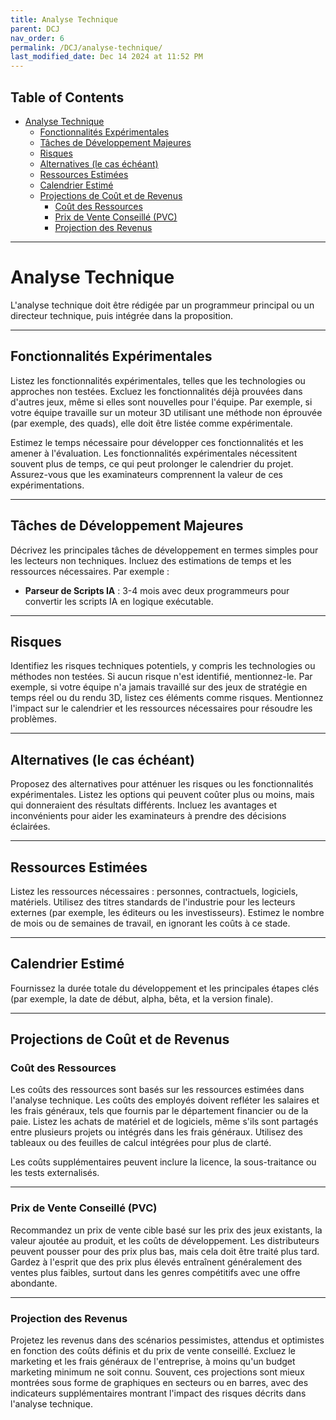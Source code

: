 ```yaml
---
title: Analyse Technique
parent: DCJ
nav_order: 6
permalink: /DCJ/analyse-technique/
last_modified_date: Dec 14 2024 at 11:52 PM
---
```


## Table of Contents
- [Analyse Technique](#analyse-technique)
  - [Fonctionnalités Expérimentales](#fonctionnalités-expérimentales)
  - [Tâches de Développement Majeures](#tâches-de-développement-majeures)
  - [Risques](#risques)
  - [Alternatives (le cas échéant)](#alternatives-le-cas-échéant)
  - [Ressources Estimées](#ressources-estimées)
  - [Calendrier Estimé](#calendrier-estimé)
  - [Projections de Coût et de Revenus](#projections-de-coût-et-de-revenus)
    - [Coût des Ressources](#coût-des-ressources)
    - [Prix de Vente Conseillé (PVC)](#prix-de-vente-conseillé-pvc)
    - [Projection des Revenus](#projection-des-revenus)

---
# Analyse Technique
L'analyse technique doit être rédigée par un programmeur principal ou un directeur technique, puis intégrée dans la proposition.

---

## Fonctionnalités Expérimentales

Listez les fonctionnalités expérimentales, telles que les technologies ou approches non testées. Excluez les fonctionnalités déjà prouvées dans d'autres jeux, même si elles sont nouvelles pour l'équipe. Par exemple, si votre équipe travaille sur un moteur 3D utilisant une méthode non éprouvée (par exemple, des quads), elle doit être listée comme expérimentale.

Estimez le temps nécessaire pour développer ces fonctionnalités et les amener à l'évaluation. Les fonctionnalités expérimentales nécessitent souvent plus de temps, ce qui peut prolonger le calendrier du projet. Assurez-vous que les examinateurs comprennent la valeur de ces expérimentations.

---

## Tâches de Développement Majeures

Décrivez les principales tâches de développement en termes simples pour les lecteurs non techniques. Incluez des estimations de temps et les ressources nécessaires. Par exemple :

- **Parseur de Scripts IA** : 3-4 mois avec deux programmeurs pour convertir les scripts IA en logique exécutable.

---

## Risques

Identifiez les risques techniques potentiels, y compris les technologies ou méthodes non testées. Si aucun risque n'est identifié, mentionnez-le. Par exemple, si votre équipe n'a jamais travaillé sur des jeux de stratégie en temps réel ou du rendu 3D, listez ces éléments comme risques. Mentionnez l'impact sur le calendrier et les ressources nécessaires pour résoudre les problèmes.

---

## Alternatives (le cas échéant)

Proposez des alternatives pour atténuer les risques ou les fonctionnalités expérimentales. Listez les options qui peuvent coûter plus ou moins, mais qui donneraient des résultats différents. Incluez les avantages et inconvénients pour aider les examinateurs à prendre des décisions éclairées.

---

## Ressources Estimées

Listez les ressources nécessaires : personnes, contractuels, logiciels, matériels. Utilisez des titres standards de l'industrie pour les lecteurs externes (par exemple, les éditeurs ou les investisseurs). Estimez le nombre de mois ou de semaines de travail, en ignorant les coûts à ce stade.

---

## Calendrier Estimé

Fournissez la durée totale du développement et les principales étapes clés (par exemple, la date de début, alpha, bêta, et la version finale).

---

## Projections de Coût et de Revenus

### Coût des Ressources

Les coûts des ressources sont basés sur les ressources estimées dans l'analyse technique. Les coûts des employés doivent refléter les salaires et les frais généraux, tels que fournis par le département financier ou de la paie. Listez les achats de matériel et de logiciels, même s'ils sont partagés entre plusieurs projets ou intégrés dans les frais généraux. Utilisez des tableaux ou des feuilles de calcul intégrées pour plus de clarté.

Les coûts supplémentaires peuvent inclure la licence, la sous-traitance ou les tests externalisés.

---

### Prix de Vente Conseillé (PVC)

Recommandez un prix de vente cible basé sur les prix des jeux existants, la valeur ajoutée au produit, et les coûts de développement. Les distributeurs peuvent pousser pour des prix plus bas, mais cela doit être traité plus tard. Gardez à l'esprit que des prix plus élevés entraînent généralement des ventes plus faibles, surtout dans les genres compétitifs avec une offre abondante.

---

### Projection des Revenus

Projetez les revenus dans des scénarios pessimistes, attendus et optimistes en fonction des coûts définis et du prix de vente conseillé. Excluez le marketing et les frais généraux de l'entreprise, à moins qu'un budget marketing minimum ne soit connu. Souvent, ces projections sont mieux montrées sous forme de graphiques en secteurs ou en barres, avec des indicateurs supplémentaires montrant l'impact des risques décrits dans l'analyse technique.
